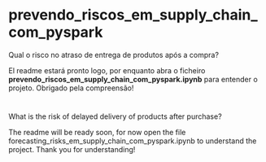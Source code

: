 # prevendo_riscos_em_supply_chain_com_pyspark
Qual o risco no atraso de entrega de produtos após a compra?

El readme estará pronto logo, por enquanto abra o ficheiro **prevendo_riscos_em_supply_chain_com_pyspark.ipynb** para entender o projeto.
Obrigado pela compreensão!

#
What is the risk of delayed delivery of products after purchase?

The readme will be ready soon, for now open the file forecasting_risks_em_supply_chain_com_pyspark.ipynb to understand the project.
Thank you for understanding!
